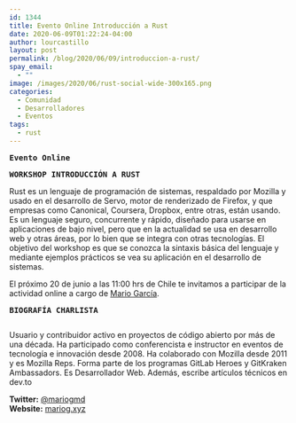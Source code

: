 ```yaml
---
id: 1344
title: Evento Online Introducción a Rust
date: 2020-06-09T01:22:24-04:00
author: lourcastillo
layout: post
permalink: /blog/2020/06/09/introduccion-a-rust/
spay_email:
  - ""
image: /images/2020/06/rust-social-wide-300x165.png
categories:
  - Comunidad
  - Desarrolladores
  - Eventos
tags:
  - rust
---
```

<pre class="wp-block-preformatted"><strong>Evento Online</strong></pre>

<pre class="wp-block-preformatted"><strong>WORKSHOP INTRODUCCIÓN A RUST</strong></pre>

Rust es un lenguaje de programación de sistemas, respaldado por Mozilla y usado en el desarrollo de Servo, motor de renderizado de Firefox, y que empresas como Canonical, Coursera, Dropbox, entre otras, están usando. Es un lenguaje seguro, concurrente y rápido, diseñado para usarse en aplicaciones de bajo nivel, pero que en la actualidad se usa en desarrollo web y otras áreas, por lo bien que se integra con otras tecnologías. El objetivo del workshop es que se conozca la sintaxis básica del lenguaje y mediante ejemplos prácticos se vea su aplicación en el desarrollo de sistemas.

El próximo 20 de junio a las 11:00 hrs de Chile te invitamos a participar de la actividad online a cargo de [Mario García](https://dev.to/mattdark).

<pre class="wp-block-preformatted"><strong>BIOGRAFÍA CHARLISTA</strong></pre>

<div class="wp-block-image">
  <figure class="alignleft"><img src="https://pbs.twimg.com/profile_images/1225940015361867783/_GXL-5Rc_400x400.jpg" alt="" /></figure>
</div>

Usuario y contribuidor activo en proyectos de código abierto por más de una década. Ha participado como conferencista e instructor en eventos de tecnología e innovación desde 2008. Ha colaborado con Mozilla desde 2011 y es Mozilla Reps. Forma parte de los programas GitLab Heroes y GitKraken Ambassadors. Es Desarrollador Web. Además, escribe artículos técnicos en dev.to

**Twitter:** [@mariogmd](https://twitter.com/mariogmd)  
**Website:** [mariog.xyz](https://mariog.xyz/)